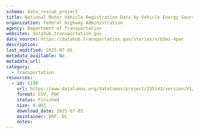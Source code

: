 ```yaml
---
schema: data_rescue_project 
title: National Motor Vehicle Registration Data by Vehicle Energy Sources
organization: Federal Highway Administration
agency: Department of Transportation
websites: datahub.transportation.gov
data_source: https://datahub.transportation.gov/stories/s/b5mz-4par
description: 
last_modified: 2025-07-05
metadata_available: No
metadata_url: 
category:
  - Transportation 
resources:
  - id: 1199
    url: https://www.datalumos.org/datalumos/project/235143/version/V1/view
    format: CSV, PDF
    status: Finished
    size: 0.001
    download_date: 2025-07-03
    maintainer: DRP, DL
    notes: 
---
```

